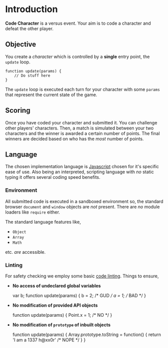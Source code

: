 # Introduction

**Code Character** is a versus event. Your aim is to code a character and defeat the other player.

## Objective

You create a *character* which is controlled by a **single** entry point, the `update` loop.

    function update(params) {
        // Do stuff here
    }

The `update` loop is executed each turn for your character with some `params` that represent the current state of the game.

## Scoring

Once you have coded your character and submitted it. You can challenge other players' characters.
Then, a match is simulated between your two characters and the winner is awarded a certain number of points.
The final winners are decided based on who has the *most* number of points.

## Language

The chosen implementation language is [Javascript](https://developer.mozilla.org/en/docs/Web/JavaScript) chosen for it's specific ease of use. Also being an interpreted, scripting language with *no* static typing it offers several coding speed benefits.

### Environment

All submitted code is executed in a sandboxed environment so, the standard browser `document` and `window` objects are *not* present. There are *no* module loaders like `require` either.

The standard language features like,
* `Object`
* `Array`
* `Math`

etc. *are* accessible.

### Linting
For safety checking we employ some basic [code linting](http://en.wikipedia.org/wiki/Lint_%28software%29). Things to ensure,

+ **No access of undeclared global variables**


    var b;
    function update(params) {
        b = 2;  /* GUD */
        a = 1;  /* BAD */
    }


+ **No modification of provided API objects**


    function update(params) {
        Point.x = 1;    /* NO */
    }


+ **No modification of `prototype` of inbuilt objects**


    function update(params) {
        Array.prototype.toString = function() {
            return 'I am a 1337 h@xx0r'    /* NOPE */
        }
    }
